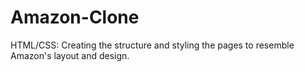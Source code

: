 # Amazon-Clone
HTML/CSS: Creating the structure and styling the pages to resemble Amazon's layout and design.
